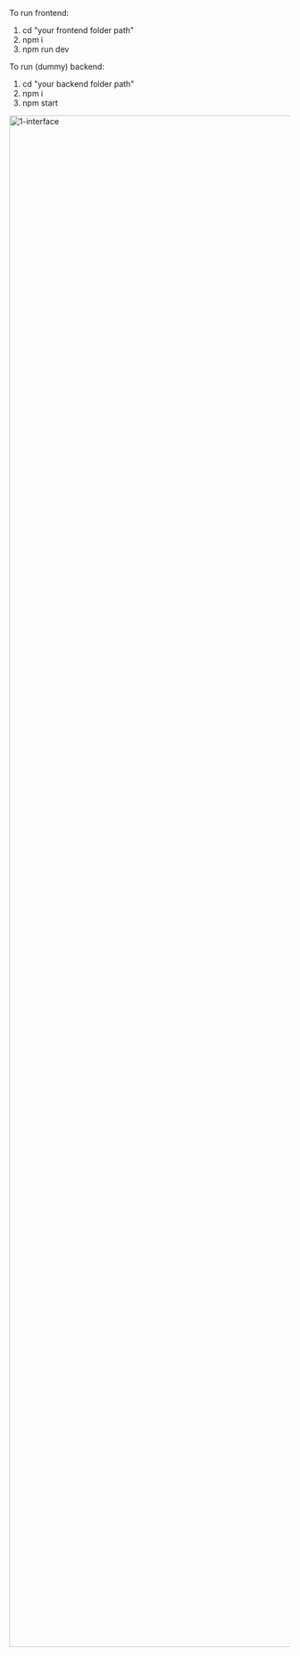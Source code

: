
To run frontend: 
1. cd "your frontend folder path"
2. npm i
3. npm run dev

To run (dummy) backend: 
1. cd "your backend folder path"
2. npm i 
3. npm start


<img width="2739" alt="1-interface" src="https://github.com/jydnbach/Foodie-Delivery/assets/141109141/8ac76e7d-8613-4a6e-ad6a-91de91b60bf1">
